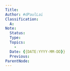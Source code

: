 ```yaml
---
Title: 
Author: #dPaulLai
Classification: 
  A: 
Note:
  Status: 
  Type: 
  Topics: 
    - 
  Date: {{DATE:YYYY-MM-DD}}
  Previous: 
ParentNode: 
---
```

